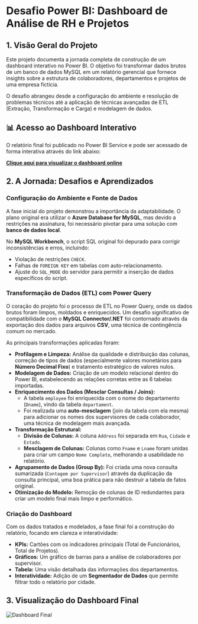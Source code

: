 # Desafio Power BI: Dashboard de Análise de RH e Projetos

## 1. Visão Geral do Projeto

Este projeto documenta a jornada completa de construção de um dashboard interativo no Power BI. O objetivo foi transformar dados brutos de um banco de dados MySQL em um relatório gerencial que fornece insights sobre a estrutura de colaboradores, departamentos e projetos de uma empresa fictícia.

O desafio abrangeu desde a configuração do ambiente e resolução de problemas técnicos até a aplicação de técnicas avançadas de ETL (Extração, Transformação e Carga) e modelagem de dados.

## 📊 Acesso ao Dashboard Interativo

O relatório final foi publicado no Power BI Service e pode ser acessado de forma interativa através do link abaixo:

**[Clique aqui para visualizar o dashboard online](https://app.powerbi.com/groups/me/reports/7d35a01d-094c-4a9f-b185-9d72c85bb7bc/2ca3d1a76d842f9c63cc?experience=power-bi)**

## 2. A Jornada: Desafios e Aprendizados

### Configuração do Ambiente e Fonte de Dados
A fase inicial do projeto demonstrou a importância da adaptabilidade. O plano original era utilizar o **Azure Database for MySQL**, mas devido a restrições na assinatura, foi necessário pivotar para uma solução com **banco de dados local**.

No **MySQL Workbench**, o script SQL original foi depurado para corrigir inconsistências e erros, incluindo:
* Violação de restrições `CHECK`.
* Falhas de `FOREIGN KEY` em tabelas com auto-relacionamento.
* Ajuste do `SQL_MODE` do servidor para permitir a inserção de dados específicos do script.

### Transformação de Dados (ETL) com Power Query
O coração do projeto foi o processo de ETL no Power Query, onde os dados brutos foram limpos, moldados e enriquecidos. Um desafio significativo de compatibilidade com o **MySQL Connector/.NET** foi contornado através da exportação dos dados para arquivos **CSV**, uma técnica de contingência comum no mercado.

As principais transformações aplicadas foram:

* **Profilagem e Limpeza:** Análise da qualidade e distribuição das colunas, correção de tipos de dados (especialmente valores monetários para **Número Decimal Fixo**) e tratamento estratégico de valores nulos.
* **Modelagem de Dados:** Criação de um modelo relacional dentro do Power BI, estabelecendo as relações corretas entre as 6 tabelas importadas.
* **Enriquecimento dos Dados (Mesclar Consultas / Joins):**
    * A tabela `employee` foi enriquecida com o nome do departamento (`Dname`), vindo da tabela `departament`.
    * Foi realizada uma **auto-mesclagem** (join da tabela com ela mesma) para adicionar os nomes dos supervisores de cada colaborador, uma técnica de modelagem mais avançada.
* **Transformação Estrutural:**
    * **Divisão de Colunas:** A coluna `Address` foi separada em `Rua`, `Cidade` e `Estado`.
    * **Mesclagem de Colunas:** Colunas como `Fname` e `Lname` foram unidas para criar um campo `Nome Completo`, melhorando a usabilidade no relatório.
* **Agrupamento de Dados (Group By):** Foi criada uma nova consulta sumarizada (`Contagem por Supervisor`) através da duplicação da consulta principal, uma boa prática para não destruir a tabela de fatos original.
* **Otimização do Modelo:** Remoção de colunas de ID redundantes para criar um modelo final mais limpo e performático.

### Criação do Dashboard
Com os dados tratados e modelados, a fase final foi a construção do relatório, focando em clareza e interatividade:

* **KPIs:** Cartões com os indicadores principais (Total de Funcionários, Total de Projetos).
* **Gráficos:** Um gráfico de barras para a análise de colaboradores por supervisor.
* **Tabela:** Uma visão detalhada das informações dos departamentos.
* **Interatividade:** Adição de um **Segmentador de Dados** que permite filtrar todo o relatório por cidade.

## 3. Visualização do Dashboard Final

![Dashboard Final](image_a61cec9.png)
